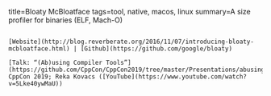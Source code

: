 title=Bloaty McBloatface
tags=tool, native, macos, linux
summary=A size profiler for binaries (ELF, Mach-O)
~~~~~~

[Website](http://blog.reverberate.org/2016/11/07/introducing-bloaty-mcbloatface.html) | [Github](https://github.com/google/bloaty)

[Talk: “(Ab)using Compiler Tools”](https://github.com/CppCon/CppCon2019/tree/master/Presentations/abusing_compiler_tools); CppCon 2019; Reka Kovacs ([YouTube](https://www.youtube.com/watch?v=5Lke40ywMaU))

